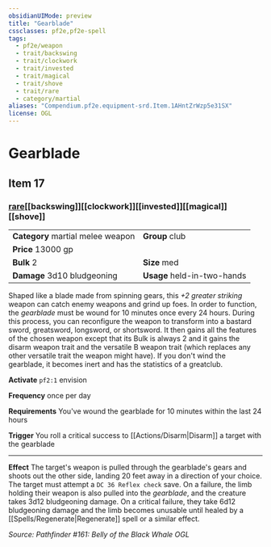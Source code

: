 ```yaml
---
obsidianUIMode: preview
title: "Gearblade"
cssclasses: pf2e,pf2e-spell
tags:
  - pf2e/weapon
  - trait/backswing
  - trait/clockwork
  - trait/invested
  - trait/magical
  - trait/shove
  - trait/rare
  - category/martial
aliases: "Compendium.pf2e.equipment-srd.Item.1AHntZrWzp5e31SX"
license: OGL
---
```

# Gearblade
## Item 17
### [rare](rare "Rare Rarity Trait")[[backswing]][[clockwork]][[invested]][[magical]][[shove]]

|  |  |
| -- | -- |
| **Category** martial melee weapon | **Group** club |
| **Price** 13000 gp |  |
| **Bulk** 2 | **Size** med |
| **Damage** 3d10 bludgeoning  | **Usage** held-in-two-hands |



Shaped like a blade made from spinning gears, this _+2 greater striking_ weapon can catch enemy weapons and grind up foes. In order to function, the _gearblade_ must be wound for 10 minutes once every 24 hours. During this process, you can reconfigure the weapon to transform into a bastard sword, greatsword, longsword, or shortsword. It then gains all the features of the chosen weapon except that its Bulk is always 2 and it gains the disarm weapon trait and the versatile B weapon trait (which replaces any other versatile trait the weapon might have). If you don't wind the gearblade, it becomes inert and has the statistics of a greatclub.

**Activate** `pf2:1` envision

**Frequency** once per day

**Requirements** You've wound the gearblade for 10 minutes within the last 24 hours

**Trigger** You roll a critical success to [[Actions/Disarm|Disarm]] a target with the gearblade

* * *

**Effect** The target's weapon is pulled through the gearblade's gears and shoots out the other side, landing 20 feet away in a direction of your choice. The target must attempt a `DC 36 Reflex check` save. On a failure, the limb holding their weapon is also pulled into the _gearblade_, and the creature takes 3d12 bludgeoning damage. On a critical failure, they take 6d12 bludgeoning damage and the limb becomes unusable until healed by a [[Spells/Regenerate|Regenerate]] spell or a similar effect.

*Source: Pathfinder #161: Belly of the Black Whale*
*OGL*